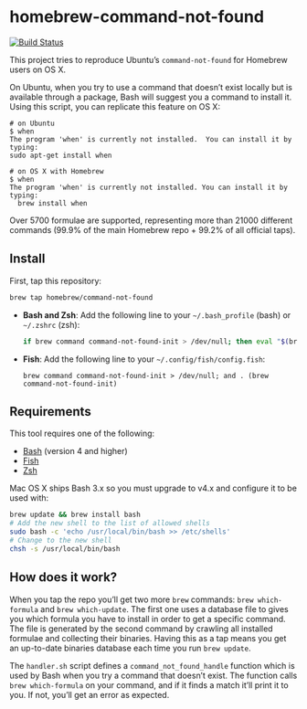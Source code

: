 # homebrew-command-not-found

[![Build Status](https://travis-ci.org/Homebrew/homebrew-command-not-found.svg?branch=master)](https://travis-ci.org/Homebrew/homebrew-command-not-found)

This project tries to reproduce Ubuntu’s `command-not-found` for Homebrew users
on OS X.

On Ubuntu, when you try to use a command that doesn’t exist locally but is
available through a package, Bash will suggest you a command to install it.
Using this script, you can replicate this feature on OS X:

```
# on Ubuntu
$ when
The program 'when' is currently not installed.  You can install it by typing:
sudo apt-get install when

# on OS X with Homebrew
$ when
The program 'when' is currently not installed. You can install it by typing:
  brew install when
```

Over 5700 formulae are supported, representing more than 21000 different commands
(99.9% of the main Homebrew repo + 99.2% of all official taps).

## Install

First, tap this repository:
```bash
brew tap homebrew/command-not-found
```

* **Bash and Zsh**: Add the following line to your `~/.bash_profile` (bash) or `~/.zshrc` (zsh):

    ```bash
    if brew command command-not-found-init > /dev/null; then eval "$(brew command-not-found-init)"; fi
    ```

* **Fish**: Add the following line to your `~/.config/fish/config.fish`:

    ```fish
    brew command command-not-found-init > /dev/null; and . (brew command-not-found-init)
    ```

## Requirements

This tool requires one of the following:

* [Bash](https://www.gnu.org/software/bash/) (version 4 and higher)
* [Fish](https://fishshell.com)
* [Zsh](http://www.zsh.org)

Mac OS X ships Bash 3.x so you must upgrade to v4.x and configure it to be used with:

```bash
brew update && brew install bash
# Add the new shell to the list of allowed shells
sudo bash -c 'echo /usr/local/bin/bash >> /etc/shells'
# Change to the new shell
chsh -s /usr/local/bin/bash 
```

## How does it work?

When you tap the repo you’ll get two more `brew` commands: `brew which-formula`
and `brew which-update`. The first one uses a database file to gives you which
formula you have to install in order to get a specific command. The file is
generated by the second command by crawling all installed formulae and
collecting their binaries. Having this as a tap means you get an up-to-date
binaries database each time you run `brew update`.

The `handler.sh` script defines a `command_not_found_handle` function which is
used by Bash when you try a command that doesn’t exist. The function calls
`brew which-formula` on your command, and if it finds a match it’ll print it to
you. If not, you’ll get an error as expected.
